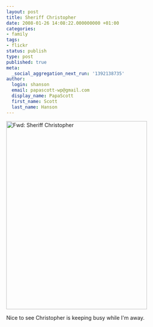 ```yaml
---
layout: post
title: Sheriff Christopher
date: 2008-01-26 14:08:22.000000000 +01:00
categories:
- family
tags:
- flickr
status: publish
type: post
published: true
meta:
  _social_aggregation_next_run: '1392138735'
author:
  login: shanson
  email: papascott-wp@gmail.com
  display_name: PapaScott
  first_name: Scott
  last_name: Hanson
---
```

<p><a href="http://www.flickr.com/photos/51035717986@N01/2220668240" title="View 'Fwd: Sheriff Christopher' on Flickr.com"><img src="http://farm3.static.flickr.com/2071/2220668240_0639805c06.jpg" alt="Fwd: Sheriff Christopher" border="0" width="375" height="500" /></a></p>
<p>Nice to see Christopher is keeping busy while I'm away.</p>
